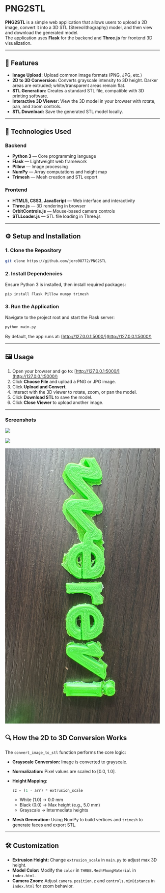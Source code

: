 # PNG2STL

**PNG2STL** is a simple web application that allows users to upload a 2D image, convert it into a 3D STL (Stereolithography) model, and then view and download the generated model.  
The application uses **Flask** for the backend and **Three.js** for frontend 3D visualization.

---

## 🚀 Features

- **Image Upload:** Upload common image formats (PNG, JPG, etc.)
- **2D to 3D Conversion:** Converts grayscale intensity to 3D height. Darker areas are extruded; white/transparent areas remain flat.
- **STL Generation:** Creates a standard STL file, compatible with 3D printing software.
- **Interactive 3D Viewer:** View the 3D model in your browser with rotate, pan, and zoom controls.
- **STL Download:** Save the generated STL model locally.

---

## 🧰 Technologies Used

### Backend
- **Python 3** — Core programming language
- **Flask** — Lightweight web framework
- **Pillow** — Image processing
- **NumPy** — Array computations and height map
- **Trimesh** — Mesh creation and STL export

### Frontend
- **HTML5, CSS3, JavaScript** — Web interface and interactivity
- **Three.js** — 3D rendering in browser
- **OrbitControls.js** — Mouse-based camera controls
- **STLLoader.js** — STL file loading in Three.js

---

## ⚙️ Setup and Installation

### 1. Clone the Repository 

```bash
git clone https://github.com/jero98772/PNG2STL
```

### 2. Install Dependencies
Ensure Python 3 is installed, then install required packages:
```bash
pip install Flask Pillow numpy trimesh
```

### 3. Run the Application
Navigate to the project root and start the Flask server:
```bash
python main.py
```
By default, the app runs at: [http://127.0.0.1:5000/](http://127.0.0.1:5000/)

---

## 🖼️ Usage

1. Open your browser and go to: [http://127.0.0.1:5000/](http://127.0.0.1:5000/)
2. Click **Choose File** and upload a PNG or JPG image.
3. Click **Upload and Convert**.
4. Interact with the 3D viewer to rotate, zoom, or pan the model.
5. Click **Download STL** to save the model.
6. Click **Close Viewer** to upload another image.

---

### Screenshots
![](https://raw.githubusercontent.com/jero98772/PNG2STL/refs/heads/main/screenshots/3.jpeg)

![](https://raw.githubusercontent.com/jero98772/PNG2STL/refs/heads/main/screenshots/2.jpeg)

![](https://raw.githubusercontent.com/jero98772/PNG2STL/refs/heads/main/screenshots/1.jpeg)

## 🔍 How the 2D to 3D Conversion Works

The `convert_image_to_stl` function performs the core logic:
- **Grayscale Conversion:** Image is converted to grayscale.
- **Normalization:** Pixel values are scaled to [0.0, 1.0].
- **Height Mapping:**
  ```python
  zz = (1 - arr) * extrusion_scale
  ```
  - White (1.0) → 0.0 mm
  - Black (0.0) → Max height (e.g., 5.0 mm)
  - Grayscale → Intermediate heights

- **Mesh Generation:** Using NumPy to build vertices and `trimesh` to generate faces and export STL.

---

## 🛠️ Customization

- **Extrusion Height:**
  Change `extrusion_scale` in `main.py` to adjust max 3D height.
- **Model Color:**
  Modify the `color` in `THREE.MeshPhongMaterial` in `index.html`.
- **Camera Zoom:**
  Adjust `camera.position.z` and `controls.minDistance` in `index.html` for zoom behavior.

